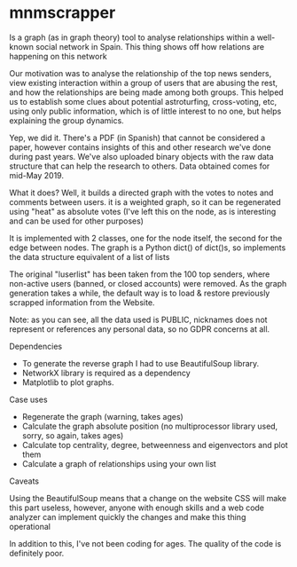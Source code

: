 # mnmscrapper
Is a graph (as in graph theory) tool to analyse relationships within a well-known social network in Spain. This thing shows off how relations are happening on this network

Our motivation was to analyse the relationship of the top news senders, view existing interaction within a group of users that are abusing the rest, and how the relationships are being made among both groups. This helped us to establish some clues about potential astroturfing, cross-voting, etc, using only public information, which is of little interest to no one, but helps explaining the group dynamics.

Yep, we did it. There's a PDF (in Spanish) that cannot be considered a paper, however contains insights of this and other research we've done during past years.
We've also uploaded binary objects with the raw data structure that can help the research to others. Data obtained comes for mid-May 2019.

What it does?
Well, it builds a directed graph with the votes to notes and comments between users. it is a weighted graph, so it can be regenerated using "heat" as absolute votes (I've left this on the node, as is interesting and can be used for other purposes)

It is implemented with 2 classes, one for the node itself, the second for the edge between nodes. The graph is a Python dict() of dict()s, so implements the data structure equivalent of a list of lists

The original "luserlist" has been taken from the 100 top senders, where non-active users (banned, or closed accounts) were removed.
As the graph generation takes a while, the default way is to load & restore previously scrapped information from the Website.

Note: as you can see, all the data used is PUBLIC, nicknames does not represent or references any personal data, so no GDPR concerns at all.

Dependencies
- To generate the reverse graph I had to use BeautifulSoup library. 
- NetworkX library is required as a dependency
- Matplotlib to plot graphs.

Case uses
- Regenerate the graph (warning, takes ages)
- Calculate the graph absolute position (no multiprocessor library used, sorry, so again, takes ages)
- Calculate top centrality, degree, betweenness and eigenvectors and plot them
- Calculate a graph of relationships using your own list

Caveats

Using the BeautifulSoup means that a change on the website CSS will make this part useless, however, anyone with enough skills and a web code analyzer can implement quickly the changes and make this thing operational

In addition to this, I've not been coding for ages. The quality of the code is definitely poor.

